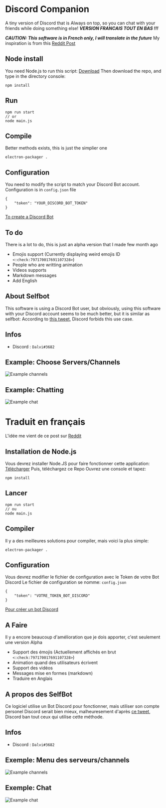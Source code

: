# Discord Companion
A tiny version of Discord that is Always on top, so you can chat with your friends while doing something else!
***VERSION FRANCAIS TOUT EN BAS !!!***

***CAUTION: This software is in French only, I will translate in the future***
My inspiration is from this [Reddit Post](https://www.reddit.com/r/discordapp/comments/ivhydn/discord_window_minimize_concept/)

## Node install
You need Node.js to run this script: [Download](https://nodejs.org/en/download/)
Then download the repo,
and type in the directory console:
```
npm install
```

## Run
```
npm run start
// or
node main.js
```

## Compile
Better methods exists, this is just the simplier one
```
electron-packager .
```

## Configuration
You need to modify the script to match your Discord Bot account.
Configuration is in `config.json` file
```
{
    "token": "YOUR_DISCORD_BOT_TOKEN"
}
```

[To create a Discord Bot](https://discord.com/developers/applications)

## To do
There is a lot to do, this is just an alpha version that I made few month ago
- Emojis support (Currently displaying weird emojis ID `<:check:797170017691107328>`)
- People who are writting animation
- Videos supports
- Markdown messages
- Add English

## About Selfbot
This software is using a Discord Bot user, but obviously, using this software with your Discord account seems to be much better, but it is similar as selfbot:
According to [this tweet](https://twitter.com/discord/status/938576069690560513), Discord forbids this use case.

## Infos
- Discord : `Dalvi#3682`

## Example: Choose Servers/Channels
![Example channels](https://i.imgur.com/606FJDO.png)

## Example: Chatting
![Example chat](https://i.imgur.com/AFdGETB.png)


# Traduit en français

L'idée me vient de ce post sur [Reddit](https://www.reddit.com/r/discordapp/comments/ivhydn/discord_window_minimize_concept/)

## Installation de Node.js
Vous devrez installer Node.JS pour faire fonctionner cette application: [Télécharger](https://nodejs.org/en/download/)
Puis, téléchargez ce Repo
Ouvrez une console et tapez:
```
npm install
```

## Lancer
```
npm run start
// ou
node main.js
```

## Compiler
Il y a des meilleures solutions pour compiler, mais voici la plus simple:
```
electron-packager .
```

## Configuration
Vous devrez modifier le fichier de configuration avec le Token de votre Bot Discord
Le fichier de configuration se nomme: `config.json`
```
{
    "token": "VOTRE_TOKEN_BOT_DISCORD"
}
```

[Pour créer un bot Discord](https://discord.com/developers/applications)

## A Faire
Il y a encore beaucoup d'amélioration que je dois apporter, c'est seulement une version Alpha
- Support des émojis (Actuellement affichés en brut `<:check:797170017691107328>`)
- Animation quand des utilisateurs écrivent
- Support des vidéos
- Messages mise en formes (markdown)
- Traduire en Anglais

## A propos des SelfBot
Ce logiciel utilise un Bot Discord pour fonctionner, mais utiliser son compte personel Discord serait bien mieux, malheuresement d'après [ce tweet](https://twitter.com/discord/status/938576069690560513), Discord ban tout ceux qui utilise cette méthode.

## Infos
- Discord : `Dalvi#3682`

## Exemple: Menu des serveurs/channels
![Example channels](https://i.imgur.com/606FJDO.png)

## Exemple: Chat
![Example chat](https://i.imgur.com/AFdGETB.png)

